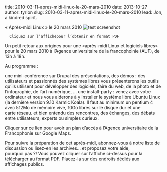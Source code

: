 title: 2010-03-11-apres-midi-linux-le-20-mars-2010
date: 2013-10-27
author: tyrion
slug: 2010-03-11-apres-midi-linux-le-20-mars-2010
lead: Jon, a kindred spirit.

 « Après-midi Linux » le 20 mars 2010
![test screenshot](http://blog.dakarlug.org/media/20mars10/20mars-miniature.png "")
    
      Cliquez sur l’affichepour l’obtenir en format PDF

Un petit retour aux origines pour une «après-midi Linux et logiciels libres» pour le 20 mars 2010 à l’Agence universitaire de la francophoinie (AUF), de 13h à 18h. 

Au programme :

une mini-conférence sur Drupal
des présentations, des démos : des utilisateurs et passionnés des systèmes libres vous présenterons les outils qu’ils utilisent pour développer des logiciels, faire du web, de la photo et de l’infographie, de l’art numérique, …
une install-party : venez avec votre ordinateur et nous vous aiderons à y installer le système libre Ubuntu Linux (la dernière version 9.10 Karmic Koala). Il faut au minimum un pentium 4 avec 512Mo de mémoire vive, 10Go libres sur le disque dur et une carte réseau.
et bien entendu des rencontres, des échanges, des débats entre utilisateurs, experts ou simples curieux.


Cliquer sur ce lien pour avoir un plan d’accès  à l’Agence universitaire de la Francophonie  sur Google Maps.

Pour suivre la préparation de cet après-midi, abonnez-vous à notre liste de discussion ou lisez-en les archives… et proposez votre aide, pourquoi pas ?!
Vous pouvez cliquer sur l’affiche ci-dessus pour la télécharger au format PDF. Placez-la sur des endroits dédiés aux affichages publics.

    
    
    



    



    



    



    



    



 
    
     